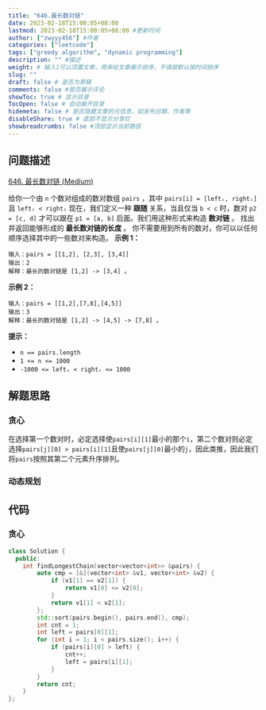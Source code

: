 ```yaml
---
title: "646.最长数对链"
date: 2023-02-18T15:00:05+08:00
lastmod: 2023-02-18T15:00:05+08:00 #更新时间
author: ["zwyyy456"] #作者
categories: ["leetcode"]
tags: ["greedy algorithm", "dynamic programming"]
description: "" #描述
weight: # 输入1可以顶置文章，用来给文章展示排序，不填就默认按时间排序
slug: ""
draft: false # 是否为草稿
comments: false #是否展示评论
showToc: true # 显示目录
TocOpen: false # 自动展开目录
hidemeta: false # 是否隐藏文章的元信息，如发布日期、作者等
disableShare: true # 底部不显示分享栏
showbreadcrumbs: false #顶部显示当前路径
---
```

## 问题描述
[646. 最长数对链 (Medium)](https://leetcode.cn/problems/maximum-length-of-pair-chain/)

给你一个由 `n` 个数对组成的数对数组 `pairs` ，其中 `pairs[i] = [leftᵢ,
rightᵢ]` 且 `leftᵢ < rightᵢ`
现在，我们定义一种 **跟随** 关系，当且仅当 `b < c` 时，数对 `p2 = [c, d]` 才可以跟在
`p1 = [a, b]` 后面。我们用这种形式来构造 **数对链** 。
找出并返回能够形成的 **最长数对链的长度** 。
你不需要用到所有的数对，你可以以任何顺序选择其中的一些数对来构造。
**示例 1：**
```
输入：pairs = [[1,2], [2,3], [3,4]]
输出：2
解释：最长的数对链是 [1,2] -> [3,4] 。
```
**示例 2：**
```
输入：pairs = [[1,2],[7,8],[4,5]]
输出：3
解释：最长的数对链是 [1,2] -> [4,5] -> [7,8] 。
```
**提示：**
- `n == pairs.length`
- `1 <= n <= 1000`
- `-1000 <= leftᵢ < rightᵢ <= 1000`

## 解题思路
### 贪心
在选择第一个数对时，必定选择使`pairs[i][1]`最小的那个`i`，第二个数对则必定选择`pairs[j][0] > pairs[i][1]`且使`pairs[j][0]`最小的`j`，因此类推，因此我们将`pairs`按照其第二个元素升序排列。

### 动态规划

## 代码
### 贪心
```cpp
class Solution {
  public:
    int findLongestChain(vector<vector<int>> &pairs) {
        auto cmp = [&](vector<int> &v1, vector<int> &v2) {
            if (v1[1] == v2[1]) {
                return v1[0] <= v2[0];
            }
            return v1[1] < v2[1];
        };
        std::sort(pairs.begin(), pairs.end(), cmp);
        int cnt = 1;
        int left = pairs[0][1];
        for (int i = 1; i < pairs.size(); i++) {
            if (pairs[i][0] > left) {
                cnt++;
                left = pairs[i][1];
            }
        }
        return cnt;
    }
};
```
